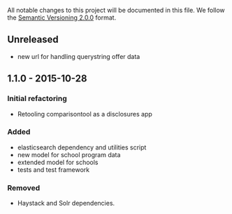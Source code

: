 All notable changes to this project will be documented in this file.
We follow the [Semantic Versioning 2.0.0](http://semver.org/) format.

## Unreleased
- new url for handling querystring offer data

## 1.1.0 - 2015-10-28

### Initial refactoring
- Retooling comparisontool as a disclosures app

### Added
- elasticsearch dependency and utilities script
- new model for school program data
- extended model for schools
- tests and test framework

### Removed
- Haystack and Solr dependencies.


